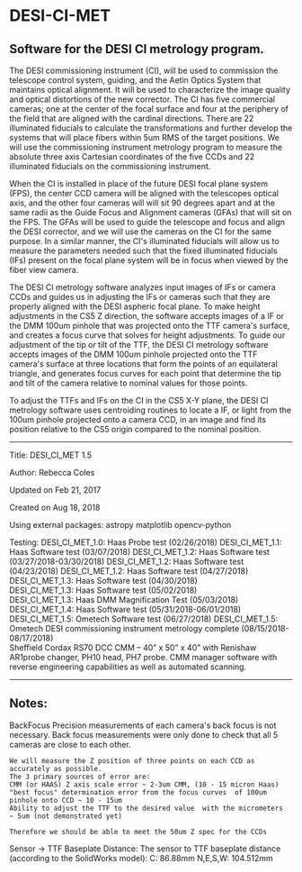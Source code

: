 # DESI-CI-MET
## Software for the DESI CI metrology program.

The DESI commissioning instrument (CI), will be used to commission the telescope control system, guiding, and
the Aetin Optics System that maintains optical alignment. It will be used to characterize the image quality and
optical distortions of the new corrector. The CI has five commercial cameras; one at the center of the focal surface
and four at the periphery of the field that are aligned with the cardinal directions. There are 22 illuminated
fiducials to calculate the transformations and further develop the systems that will place fibers within 5um RMS
of the target positions. We will use the commissioning instrument metrology program to measure the absolute
three axis Cartesian coordinates of the five CCDs and 22 illuminated fiducials on the commissioning instrument.

When the CI is installed in place of the future DESI focal plane system (FPS), the center CCD camera will
be aligned with the telescopes optical axis, and the other four cameras will will sit 90 degrees apart and at the
same radii as the Guide Focus and Alignment cameras (GFAs) that will sit on the FPS. The GFAs will be used
to guide the telescope and focus and align the DESI corrector, and we will use the cameras on the CI for the
same purpose. In a similar manner, the CI's illuminated fiducials will allow us to measure the parameters needed
such that the fixed illuminated fiducials (IFs) present on the focal plane system will be in focus when viewed by
the fiber view camera.

The DESI CI metrology software analyzes input images of IFs or camera CCDs and guides us in adjusting the IFs
or cameras such that they are properly aligned with the DESI aspheric focal plane. To make height adjustments
in the CS5 Z direction, the software accepts images of a IF or the DMM 100um pinhole that was projected onto
the TTF camera's surface, and creates a focus curve that solves for height adjustments. To guide our adjustment 
of the tip or tilt of the TTF, the DESI CI metrology software accepts images of the DMM 100um pinhole projected 
onto the TTF camera's surface at three locations that form the points of an equilateral triangle, and generates 
focus curves for each point that determine the tip and tilt of the camera relative to nominal values for those 
points.

To adjust the TTFs and IFs on the CI in the CS5 X-Y plane, the DESI CI metrology software uses centroiding
routines to locate a IF, or light from the 100um pinhole projected onto a camera CCD, in an image and find its
position relative to the CS5 origin compared to the nominal position.

---

Title: DESI_CI_MET 1.5

Author: Rebecca Coles

Updated on Feb 21, 2017

Created on Aug 18, 2018

Using external packages:
    astropy
    matplotlib
    opencv-python
    
Testing:
    DESI_CI_MET_1.0: Haas Probe test (02/26/2018)
    DESI_CI_MET_1.1: Haas Software test (03/07/2018)
    DESI_CI_MET_1.2: Haas Software test (03/27/2018-03/30/2018)
    DESI_CI_MET_1.2: Haas Software test (04/23/2018) 
    DESI_CI_MET_1.2: Haas Software test (04/27/2018)   
    DESI_CI_MET_1.3: Haas Software test (04/30/2018)   
    DESI_CI_MET_1.3: Haas Software test (05/02/2018)  
    DESI_CI_MET_1.3: Haas DMM Magnification Test (05/03/2018)     
    DESI_CI_MET_1.4: Haas Software test (05/31/2018-06/01/2018)
    DESI_CI_MET_1.5: Ometech Software test (06/27/2018)
    DESI_CI_MET_1.5: Ometech DESI commissioning instrument metrology complete (08/15/2018-08/17/2018)  
        Sheffield Cordax RS70 DCC CMM – 40” x 50” x 40” with Renishaw AR1probe changer, PH10 head, PH7 probe. 
        CMM manager software with reverse engineering capabilities as well as automated scanning.
        
---
        
## Notes:

BackFocus
    Precision measurements of each camera's back focus is not necessary. Back focus measurements were only done to check that all 5 cameras are close to each other.

    We will measure the Z position of three points on each CCD as accurately as possible. 
    The 3 primary sources of error are:
    CMM (or HAAS) Z axis scale error ~ 2-3um CMM, (10 - 15 micron Haas)
    "best focus" determination error from the focus curves  of 100um pinhole onto CCD ~ 10 - 15um
    Ability to adjust the TTF to the desired value  with the micrometers  ~ 5um (not demonstrated yet)

    Therefore we should be able to meet the 50um Z spec for the CCDs
    
Sensor -> TTF Baseplate Distance:
    The sensor to TTF baseplate distance (according to the SolidWorks model):
    C: 86.88mm
    N,E,S,W: 104.512mm 
